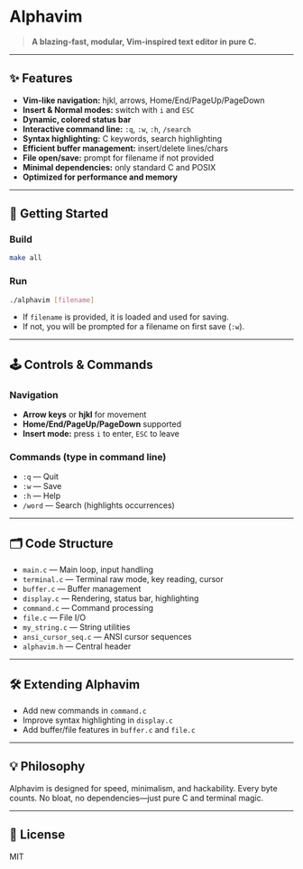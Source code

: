 # Alphavim

> **A blazing-fast, modular, Vim-inspired text editor in pure C.**

---

## ✨ Features
- **Vim-like navigation:** hjkl, arrows, Home/End/PageUp/PageDown
- **Insert & Normal modes:** switch with `i` and `ESC`
- **Dynamic, colored status bar**
- **Interactive command line:** `:q`, `:w`, `:h`, `/search`
- **Syntax highlighting:** C keywords, search highlighting
- **Efficient buffer management:** insert/delete lines/chars
- **File open/save:** prompt for filename if not provided
- **Minimal dependencies:** only standard C and POSIX
- **Optimized for performance and memory**

---

## 🚀 Getting Started

### Build
```sh
make all
```

### Run
```sh
./alphavim [filename]
```
- If `filename` is provided, it is loaded and used for saving.
- If not, you will be prompted for a filename on first save (`:w`).

---

## 🕹️ Controls & Commands

### Navigation
- **Arrow keys** or **hjkl** for movement
- **Home/End/PageUp/PageDown** supported
- **Insert mode:** press `i` to enter, `ESC` to leave

### Commands (type in command line)
- `:q` — Quit
- `:w` — Save
- `:h` — Help
- `/word` — Search (highlights occurrences)

---

## 🗂️ Code Structure
- `main.c` — Main loop, input handling
- `terminal.c` — Terminal raw mode, key reading, cursor
- `buffer.c` — Buffer management
- `display.c` — Rendering, status bar, highlighting
- `command.c` — Command processing
- `file.c` — File I/O
- `my_string.c` — String utilities
- `ansi_cursor_seq.c` — ANSI cursor sequences
- `alphavim.h` — Central header

---

## 🛠️ Extending Alphavim
- Add new commands in `command.c`
- Improve syntax highlighting in `display.c`
- Add buffer/file features in `buffer.c` and `file.c`

---

## 💡 Philosophy
Alphavim is designed for speed, minimalism, and hackability. Every byte counts. No bloat, no dependencies—just pure C and terminal magic.

---

## 📄 License
MIT
